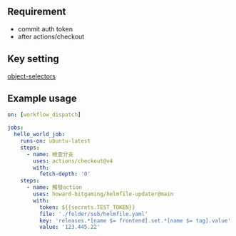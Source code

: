 ## Requirement
* commit auth token
* after actions/checkout

## Key setting

[object-selectors](https://www.npmjs.com/package/object-selectors#examples)

## Example usage

```yaml
on: [workflow_dispatch]

jobs:
  hello_world_job:
    runs-on: ubuntu-latest    
    steps:
      - name: 檢查分支
        uses: actions/checkout@v4
        with:
          fetch-depth: '0'
    steps:
      - name: 觸發action
        uses: howard-bitgaming/helmfile-updater@main
        with:
          token: ${{secrets.TEST_TOKEN}}
          file: './folder/sub/helmfile.yaml'
          key: 'releases.*[name $= frontend].set.*[name $= tag].value'
          value: '123.445.22'
```
